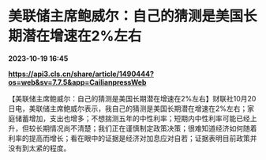 # 美联储主席鲍威尔：自己的猜测是美国长期潜在增速在2%左右

**2023-10-19 16:45**

**https://api3.cls.cn/share/article/1490444?os=web&sv=7.7.5&app=CailianpressWeb**

【美联储主席鲍威尔：自己的猜测是美国长期潜在增速在2%左右】财联社10月20日电，美联储主席鲍威尔表示，我自己的猜测是美国长期潜在增速在2%左右；家庭储蓄增加，支出也增多；不想揣测五年的中性利率；短期内中性利率可能已经上升，但较长期情况尚不清楚；我们正在谨慎制定政策决策；很难知道经济如何随着利率的提高而增长；看在眼中的证据是经济对加息应对自若；证据表明目前政策并没有到太紧的程度。
